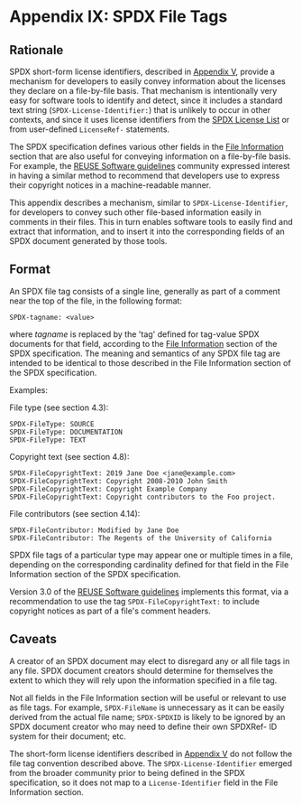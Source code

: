 # Appendix IX: SPDX File Tags

## Rationale

SPDX short-form license identifiers, described in [Appendix V](./appendix-V-using-SPDX-short-identifiers-in-source-files.md), provide a mechanism for developers to easily convey information about the licenses they declare on a file-by-file basis. That mechanism is intentionally very easy for software tools to identify and detect, since it includes a standard text string (`SPDX-License-Identifier:`) that is unlikely to occur in other contexts, and since it uses license identifiers from the [SPDX License List](https://spdx.org/licenses) or from user-defined `LicenseRef-` statements.

The SPDX specification defines various other fields in the [File Information](./4-file-information.md) section that are also useful for conveying information on a file-by-file basis. For example, the [REUSE Software guidelines](https://reuse.software) community expressed interest in having a similar method to recommend that developers use to express their copyright notices in a machine-readable manner.

This appendix describes a mechanism, similar to `SPDX-License-Identifier`, for developers to convey such other file-based information easily in comments in their files. This in turn enables software tools to easily find and extract that information, and to insert it into the corresponding fields of an SPDX document generated by those tools.

## Format

An SPDX file tag consists of a single line, generally as part of a comment near the top of the file, in the following format:

    SPDX-tagname: <value>

where _tagname_ is replaced by the 'tag' defined for tag-value SPDX documents for that field, according to the [File Information](./4-file-information.md) section of the SPDX specification. The meaning and semantics of any SPDX file tag are intended to be identical to those described in the File Information section of the SPDX specification.

Examples:

File type (see section 4.3):

    SPDX-FileType: SOURCE
    SPDX-FileType: DOCUMENTATION
    SPDX-FileType: TEXT

Copyright text (see section 4.8):

    SPDX-FileCopyrightText: 2019 Jane Doe <jane@example.com>
    SPDX-FileCopyrightText: Copyright 2008-2010 John Smith
    SPDX-FileCopyrightText: Copyright Example Company
    SPDX-FileCopyrightText: Copyright contributors to the Foo project.

File contributors (see section 4.14):

    SPDX-FileContributor: Modified by Jane Doe
    SPDX-FileContributor: The Regents of the University of California

SPDX file tags of a particular type may appear one or multiple times in a file, depending on the corresponding cardinality defined for that field in the File Information section of the SPDX specification.

Version 3.0 of the [REUSE Software guidelines](https://reuse.software/spec/) implements this format, via a recommendation to use the tag `SPDX-FileCopyrightText:` to include copyright notices as part of a file's comment headers.

## Caveats

A creator of an SPDX document may elect to disregard any or all file tags in any file. SPDX document creators should determine for themselves the extent to which they will rely upon the information specified in a file tag.

Not all fields in the File Information section will be useful or relevant to use as file tags. For example, `SPDX-FileName` is unnecessary as it can be easily derived from the actual file name; `SPDX-SPDXID` is likely to be ignored by an SPDX document creator who may need to define their own SPDXRef- ID system for their document; etc.

The short-form license identifiers described in [Appendix V](./appendix-V-using-SPDX-short-identifiers-in-source-files.md) do not follow the file tag convention described above. The `SPDX-License-Identifier` emerged from the broader community prior to being defined in the SPDX specification, so it does not map to a `License-Identifier` field in the File Information section.
